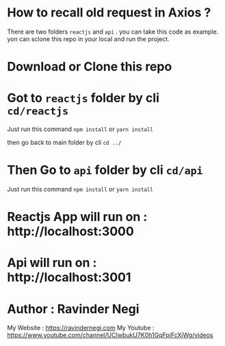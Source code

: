 # How to recall old request in Axios ?

There are two folders `reactjs` and `api` . you can take this code as example. yon can sclone this repo in your local and run the project.

# Download or Clone this repo

# Got to `reactjs` folder by cli `cd/reactjs`

Just run this command `npm install` or `yarn install`


then go back to main folder by cli `cd ../`

# Then Go to `api` folder by cli `cd/api`

Just run this command `npm install` or `yarn install`

# Reactjs App will run on : http://localhost:3000

# Api will run on : http://localhost:3001

# Author : Ravinder Negi
My Website : https://ravindernegi.com
My Youtube : https://www.youtube.com/channel/UCIwbukU7K0h1GqFpjFcXjWg/videos
